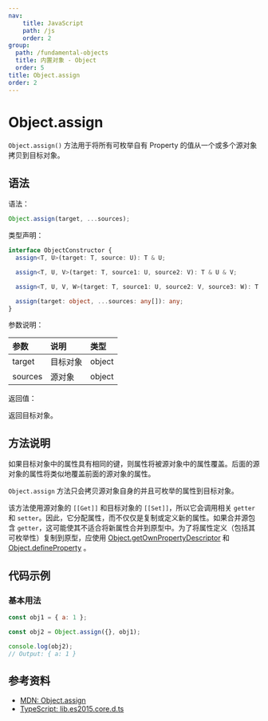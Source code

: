 ```yaml
---
nav:
    title: JavaScript
    path: /js
    order: 2
group:
  path: /fundamental-objects
  title: 内置对象 - Object
  order: 5
title: Object.assign
order: 2
---
```


# Object.assign

`Object.assign()` 方法用于将所有可枚举自有 Property 的值从一个或多个源对象拷贝到目标对象。

## 语法

语法：

```js
Object.assign(target, ...sources);
```

类型声明：

```ts
interface ObjectConstructor {
  assign<T, U>(target: T, source: U): T & U;

  assign<T, U, V>(target: T, source1: U, source2: V): T & U & V;

  assign<T, U, V, W>(target: T, source1: U, source2: V, source3: W): T & U & V & W;

  assign(target: object, ...sources: any[]): any;
}
```

参数说明：

| 参数    | 说明     | 类型   |
| :------ | :------- | :----- |
| target  | 目标对象 | object |
| sources | 源对象   | object |

返回值：

返回目标对象。

## 方法说明

如果目标对象中的属性具有相同的键，则属性将被源对象中的属性覆盖。后面的源对象的属性将类似地覆盖前面的源对象的属性。

`Object.assign` 方法只会拷贝源对象自身的并且可枚举的属性到目标对象。

该方法使用源对象的 `[[Get]]` 和目标对象的 `[[Set]]`，所以它会调用相关 `getter` 和 `setter`。因此，它分配属性，而不仅仅是复制或定义新的属性。如果合并源包含 `getter`，这可能使其不适合将新属性合并到原型中。为了将属性定义（包括其可枚举性）复制到原型，应使用 [Object.getOwnPropertyDescriptor](./getOwnPropertyDescriptor) 和 [Object.defineProperty](./defineProperty) 。

## 代码示例

### 基本用法

```js
const obj1 = { a: 1 };

const obj2 = Object.assign({}, obj1);

console.log(obj2);
// Output: { a: 1 }
```

## 参考资料

- [MDN: Object.assign](https://developer.mozilla.org/zh-CN/docs/Web/JavaScript/Reference/Global_Objects/Object/assign)
- [TypeScript: lib.es2015.core.d.ts](https://github.com/microsoft/TypeScript/blob/main/lib/lib.es2015.core.d.ts)
